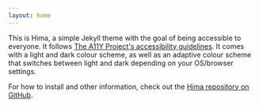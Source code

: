 ```yaml
---
layout: home
---
```


This is Hima, a simple Jekyll theme with the goal of being accessible to everyone. It follows [The A11Y Project's accessibility guidelines](https://www.a11yproject.com/checklist). It comes with a light and dark colour scheme, as well as an adaptive colour scheme that switches between light and dark depending on your OS/browser settings.

For how to install and other information, check out the [Hima repository on GitHub](https://github.com/brandoncardoso/hima).
